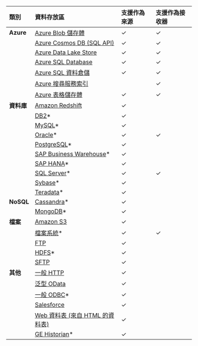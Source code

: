 | 類別 | 資料存放區 | 支援作為來源 | 支援作為接收器 |
|:--- |:--- |:--- |:--- |
| **Azure** |[Azure Blob 儲存體](../articles/data-factory/v1/data-factory-azure-blob-connector.md) |✓  |✓ |
| &nbsp; |[Azure Cosmos DB (SQL API)](../articles/data-factory/v1/data-factory-azure-documentdb-connector.md) |✓ |✓  |
| &nbsp; |[Azure Data Lake Store](../articles/data-factory/v1/data-factory-azure-datalake-connector.md) |✓  |✓  |
| &nbsp; |[Azure SQL Database](../articles/data-factory/v1/data-factory-azure-sql-connector.md) |✓  |✓  |
| &nbsp; |[Azure SQL 資料倉儲](../articles/data-factory/v1/data-factory-azure-sql-data-warehouse-connector.md) |✓  |✓  |
| &nbsp; |[Azure 搜尋服務索引](../articles/data-factory/v1/data-factory-azure-search-connector.md) | |✓  |
| &nbsp; |[Azure 表格儲存體](../articles/data-factory/v1/data-factory-azure-table-connector.md) |✓  |✓  |
| **資料庫** |[Amazon Redshift](../articles/data-factory/v1/data-factory-amazon-redshift-connector.md) |✓  | |
| &nbsp; |[DB2](../articles/data-factory/v1/data-factory-onprem-db2-connector.md)* |✓  | |
| &nbsp; |[MySQL](../articles/data-factory/v1/data-factory-onprem-mysql-connector.md)* |✓  | |
| &nbsp; |[Oracle](../articles/data-factory/v1/data-factory-onprem-oracle-connector.md)* |✓  |✓  |
| &nbsp; |[PostgreSQL](../articles/data-factory/v1/data-factory-onprem-postgresql-connector.md)* |✓  | |
| &nbsp; |[SAP Business Warehouse](../articles/data-factory/v1/data-factory-sap-business-warehouse-connector.md)* |✓  | |
| &nbsp; |[SAP HANA](../articles/data-factory/v1/data-factory-sap-hana-connector.md)* |✓  | |
| &nbsp; |[SQL Server](../articles/data-factory/v1/data-factory-sqlserver-connector.md)* |✓  |✓  |
| &nbsp; |[Sybase](../articles/data-factory/v1/data-factory-onprem-sybase-connector.md)* |✓  | |
| &nbsp; |[Teradata](../articles/data-factory/v1/data-factory-onprem-teradata-connector.md)* |✓  | |
| **NoSQL** |[Cassandra](../articles/data-factory/v1/data-factory-onprem-cassandra-connector.md)* |✓  | |
| &nbsp; |[MongoDB](../articles/data-factory/v1/data-factory-on-premises-mongodb-connector.md)* |✓  | |
| **檔案** |[Amazon S3](../articles/data-factory/v1/data-factory-amazon-simple-storage-service-connector.md) |✓  | |
| &nbsp; |[檔案系統](../articles/data-factory/v1/data-factory-onprem-file-system-connector.md)* |✓  |✓  |
| &nbsp; |[FTP](../articles/data-factory/v1/data-factory-ftp-connector.md) |✓  | |
| &nbsp; |[HDFS](../articles/data-factory/v1/data-factory-hdfs-connector.md)* |✓  | |
| &nbsp; |[SFTP](../articles/data-factory/v1/data-factory-sftp-connector.md) |✓  | |
| **其他** |[一般 HTTP](../articles/data-factory/v1/data-factory-http-connector.md) |✓  | |
| &nbsp; |[泛型 OData](../articles/data-factory/v1/data-factory-odata-connector.md) |✓  | |
| &nbsp; |[一般 ODBC](../articles/data-factory/v1/data-factory-odbc-connector.md)* |✓  | |
| &nbsp; |[Salesforce](../articles/data-factory/v1/data-factory-salesforce-connector.md) |✓  | |
| &nbsp; |[Web 資料表 (來自 HTML 的資料表)](../articles/data-factory/v1/data-factory-web-table-connector.md) |✓  | |
| &nbsp; |[GE Historian](../articles/data-factory/v1/data-factory-odbc-connector.md#ge-historian-store)* |✓  | | |


